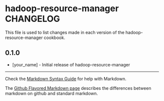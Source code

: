 hadoop-resource-manager CHANGELOG
=================================

This file is used to list changes made in each version of the hadoop-resource-manager cookbook.

0.1.0
-----
- [your_name] - Initial release of hadoop-resource-manager

- - -
Check the [Markdown Syntax Guide](http://daringfireball.net/projects/markdown/syntax) for help with Markdown.

The [Github Flavored Markdown page](http://github.github.com/github-flavored-markdown/) describes the differences between markdown on github and standard markdown.
